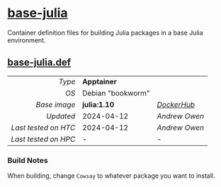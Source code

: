 <!--
   Copyright 2024, Center for High Throughput Computing, University of Wisconsin - Madison

   Licensed under the Apache License, Version 2.0 (the "License");
   you may not use this file except in compliance with the License.
   You may obtain a copy of the License at

       http://www.apache.org/licenses/LICENSE-2.0

   Unless required by applicable law or agreed to in writing, software
   distributed under the License is distributed on an "AS IS" BASIS,
   WITHOUT WARRANTIES OR CONDITIONS OF ANY KIND, either express or implied.
   See the License for the specific language governing permissions and
   limitations under the License.
-->

# [base-julia](/software/Julia/base-julia)

Container definition files for building Julia packages in a base Julia environment. 

## [base-julia.def](base-julia.def)

| | | |
| ---: | :--- | :--- |
| *Type* | **Apptainer** | |
| *OS* | Debian "bookworm" | |
| *Base image* | **julia:1.10** | *[DockerHub](https://hub.docker.com/layers/library/julia/1.10.2-bookworm/images/sha256-9e937d5a591b59f2680e7c5d665bf96ad80029034f22638564ae59ad52b472b6?context=explore)* |
| *Updated* | 2024-04-12 | *Andrew Owen* |
| *Last tested on HTC* | 2024-04-12 | *Andrew Owen* |
| *Last tested on HPC* | - | - |

### Build Notes

When building, change `Cowsay` to whatever package you want to install. 

